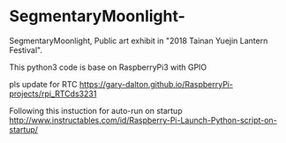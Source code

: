 # SegmentaryMoonlight-
SegmentaryMoonlight, Public art exhibit in "2018 Tainan Yuejin Lantern Festival".

This python3 code is base on RaspberryPi3 with GPIO


pls update for RTC
https://gary-dalton.github.io/RaspberryPi-projects/rpi_RTCds3231

Following this instuction for auto-run on startup 
http://www.instructables.com/id/Raspberry-Pi-Launch-Python-script-on-startup/

